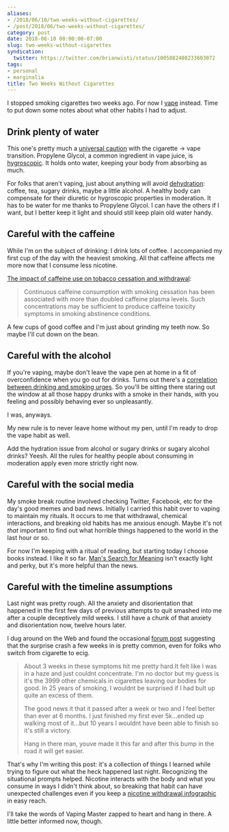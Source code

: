 ```yaml
---
aliases:
- /2018/06/10/two-weeks-without-cigarettes/
- /post/2018/06/two-weeks-without-cigarettes/
category: post
date: 2018-06-10 00:00:00-07:00
slug: two-weeks-without-cigarettes
syndication:
  twitter: https://twitter.com/brianwisti/status/1005882408233603072
tags:
- personal
- marginalia
title: Two Weeks Without Cigarettes
---
```


I stopped smoking cigarettes two weeks ago. For now I [vape](https://www.merriam-webster.com/dictionary/vape) instead. Time to put down some notes about what other habits I had to adjust.

<!--more-->

## Drink plenty of water

This one's pretty much a [universal caution](https://spinfuel.com/vaping-dehydration/) with the cigarette -> vape transition. Propylene Glycol, a common ingredient in vape juice, is [hygroscopic](https://en.wikipedia.org/wiki/Hygroscopy). It holds onto water, keeping your body from absorbing as much.

For folks that aren't vaping, just about anything will avoid [dehydration](https://www.webmd.com/a-to-z-guides/dehydration-adults#1): coffee, tea, sugary drinks, maybe a little alcohol. A healthy body can compensate for their diuretic or hygroscopic properties in moderation. It has to be water for me thanks to Propylene Glycol. I can have the others if I want, but I better keep it light and should still keep plain old water handy.

## Careful with the caffeine

While I'm on the subject of drinking: I drink lots of coffee. I accompanied my first cup of the day with the heaviest smoking. All that caffeine affects me more now that I consume less nicotine.

[The impact of caffeine use on tobacco cessation and withdrawal](https://www.researchgate.net/publication/14186462_The_impact_of_caffeine_use_on_tobacco_cessation_and_withdrawal):

 > 
 > Continuous caffeine consumption with smoking cessation has been associated with more than doubled caffeine plasma levels. Such concentrations may be sufficient to produce caffeine toxicity symptoms in smoking abstinence conditions. 

A few cups of good coffee and I'm just about grinding my teeth now. So maybe I'll cut down on the bean.

## Careful with the alcohol

If you're vaping, maybe don't leave the vape pen at home in a fit of overconfidence when you go out for drinks. Turns out there's a [correlation between drinking and smoking urges](https://www.sciencedaily.com/releases/2013/02/130213100726.htm). So you'll be sitting there staring out the window at all those happy drunks with a smoke in their hands, with you feeling and possibly behaving ever so unpleasantly.

I was, anyways.

My new rule is to never leave home without my pen, until I'm ready to drop the vape habit as well.

Add the hydration issue from alcohol or sugary drinks or sugary alcohol drinks? Yeesh. All the rules for healthy people about consuming in moderation apply even more strictly right now.

## Careful with the social media

My smoke break routine involved checking Twitter, Facebook, etc for the day's good memes and bad news. Initially I carried this habit over to vaping to maintain my rituals. It occurs to me that withdrawal, chemical interactions, and breaking old habits has me anxious enough. Maybe it's not *that* important to find out what horrible things happened to the world in the last hour or so.

For now I'm keeping with a ritual of reading, but starting today I choose books instead. I like it so far. [Man's Search for Meaning](https://www.goodreads.com/book/show/17204679-man-s-search-for-meaning) isn't exactly light and perky, but it's more helpful than the news.

## Careful with the timeline assumptions

Last night was pretty rough. All the anxiety and disorientation that happened in the first few days of previous attempts to quit smashed into me after a couple deceptively mild weeks. I still have a chunk of that anxiety and disorientation now, twelve hours later.

I dug around on the Web and found the occasional [forum post](https://www.e-cigarette-forum.com/threads/tobacco-withdrawal-symptoms-when-using-e-cig.409890/page-2#post-9355216) suggesting that the surprise crash a few weeks in is pretty common, even for folks who switch from cigarette to ecig. 

 > 
 > About 3 weeks in these symptoms hit me pretty hard.It felt like I was in a haze and just couldnt concentrate. I'm no doctor but my guess is it's the 3999 other chemicals in cigarettes leaving our bodies for good. In 25 years of smoking, I wouldnt be surprised if I had bult up quite an excess of them. 
 > 
 > The good news it that it passed after a week or two and I feel better than ever at 6 months. I just finished my first ever  5k...ended up walking most of it...but 10 years I wouldnt have been able to finish so it's still a victory. 
 > 
 > Hang in there man, youve made it this far and after this bump in the road it will get easier.

That's why I'm writing this post: it's a collection of things I learned while trying to figure out what the heck happened last night. Recognizing the situational prompts helped. Nicotine interacts with the body and what you consume in ways I didn't think about, so breaking that habit can have unexpected challenges even if
you keep a [nicotine withdrawal infographic](https://vapingdaily.com/quitting-effects/nicotine-withdrawal-symptoms-timeline/) in easy reach.

I'll take the words of Vaping Master zapped to heart and hang in there. A little better informed now, though.